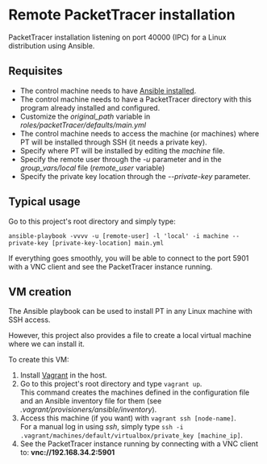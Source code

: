 # Remote PacketTracer installation
PacketTracer installation listening on port 40000 (IPC) for a Linux distribution using Ansible.

## Requisites

 * The control machine needs to have [Ansible installed](http://www.ansible.com).
 * The control machine needs to have a PacketTracer directory with this program already installed and configured.
  * Customize the _original\_path_ variable in _roles/packetTracer/defaults/main.yml_
 * The control machine needs to access the machine (or machines) where PT will be installed through SSH (it needs a private key).
  * Specify where PT will be installed by editing the _machine_ file. 
  * Specify the remote user through the _-u_ parameter and in the _group\_vars/local_ file (_remote\_user_ variable)
  * Specify the private key location through the _--private-key_ parameter.

## Typical usage

Go to this project's root directory and simply type:

    ansible-playbook -vvvv -u [remote-user] -l 'local' -i machine --private-key [private-key-location] main.yml

If everything goes smoothly, you will be able to connect to the port 5901 with a VNC client and see the PacketTracer instance running.

## VM creation

The Ansible playbook can be used to install PT in any Linux machine with SSH access.

However, this project also provides a file to create a local virtual machine where we can install it.

To create this VM:
 1. Install [Vagrant](https://www.vagrantup.com/) in the host.
 2. Go to this project's root directory and type ```vagrant up```. <br />
    This command creates the machines defined in the configuration file and an Ansible inventory file for them (see _.vagrant/provisioners/ansible/inventory_).
 3. Access this machine (if you want) with ```vagrant ssh [node-name]```. <br />
    For a manual log in using _ssh_, simply type ```ssh -i .vagrant/machines/default/virtualbox/private_key [machine_ip]```.
 4. See the PacketTracer instance running by connecting with a VNC client to: __vnc://192.168.34.2:5901__
